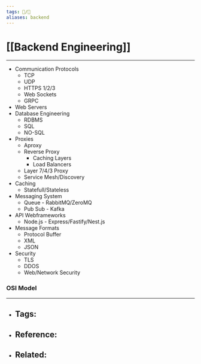 ```yaml
---
tags: 📝️/🌱️
aliases: backend
---
```


# [[Backend Engineering]]
---
- Communication Protocols
	- TCP
	- UDP
	- HTTPS 1/2/3
	- Web Sockets
	- GRPC
- Web Servers
- Database Engineering
	- RDBMS
	- SQL
	- NO-SQL
- Proxies
	- Aproxy
	- Reverse Proxy
		- Caching Layers
		- Load Balancers
	- Layer 7/4/3 Proxy
	- Service Mesh/Discovery
- Caching
	- Statefull/Stateless
- Messaging System
	- Queue - RabbitMQ/ZeroMQ
	- Pub Sub - Kafka
- API Webframeworks
	- Node.js - Express/Fastify/Nest.js
- Message Formats
	- Protocol Buffer
	- XML
	- JSON
- Security
	- TLS
	- DDOS
	- Web/Network Security

### OSI Model



---
- Tags: 
	- 
- Reference:
	- 
- Related:
	- 
